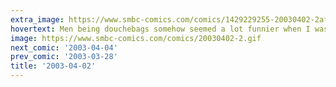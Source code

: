 ```yaml
---
extra_image: https://www.smbc-comics.com/comics/1429229255-20030402-2after.png
hovertext: Men being douchebags somehow seemed a lot funnier when I was 21...
image: https://www.smbc-comics.com/comics/20030402-2.gif
next_comic: '2003-04-04'
prev_comic: '2003-03-28'
title: '2003-04-02'
---
```


